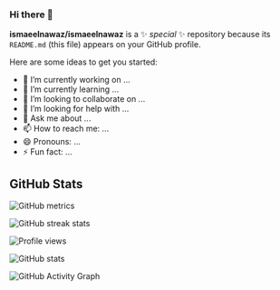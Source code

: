 ### Hi there 👋

**ismaeelnawaz/ismaeelnawaz** is a ✨ _special_ ✨ repository because its `README.md` (this file) appears on your GitHub profile.

Here are some ideas to get you started:

- 🔭 I’m currently working on ...
- 🌱 I’m currently learning ...
- 👯 I’m looking to collaborate on ...
- 🤔 I’m looking for help with ...
- 💬 Ask me about ...
- 📫 How to reach me: ...
- 😄 Pronouns: ...
- ⚡ Fun fact: ...

<h2 align="left">GitHub Stats </h2>

![GitHub metrics](https://metrics.lecoq.io/ismaeelnawaz)  

![GitHub streak stats](https://github-readme-streak-stats.herokuapp.com/?user=ismaeelnawaz)  

![Profile views](https://gpvc.arturio.dev/ismaeelnawaz) 

![GitHub stats](https://github-readme-stats.vercel.app/api?username=ismaeelnawaz&show_icons=true&count_private=true) 

![GitHub Activity Graph](https://activity-graph.herokuapp.com/graph?username=ismaeelnawaz)  
